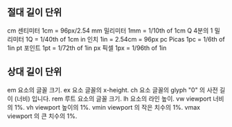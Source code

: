 ## 절대 길이 단위

cm	센티미터	1cm = 96px/2.54
mm	밀리미터	1mm = 1/10th of 1cm
Q	4분의 1 밀리미터	1Q = 1/40th of 1cm
in	인치	1in = 2.54cm = 96px
pc	Picas	1pc = 1/6th of 1in
pt	포인트	1pt = 1/72th of 1in
px	픽셀	1px = 1/96th of 1in


## 상대 길이 단위

em	요소의 글꼴 크기.
ex	요소 글꼴의 x-height.
ch	요소 글꼴의 glyph "0" 의 사전 길이 (너비) 입니다.
rem	루트 요소의 글꼴 크기.
lh	요소의 라인 높이.
vw	viewport 너비의 1%.
vh	viewport 높이의 1%.
vmin	viewport 의 작은 치수의 1%.
vmax	viewport 의 큰 치수의 1%.
